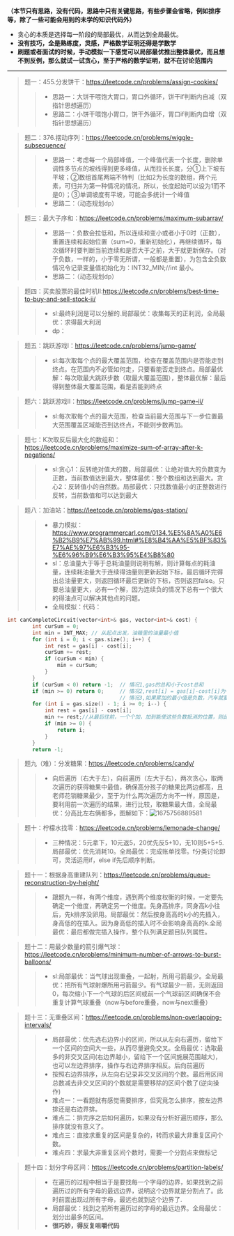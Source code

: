**（本节只有思路，没有代码，思路中只有关键思路，有些步骤会省略，例如排序等，除了一些可能会用到的未学的知识代码外）**
* 贪心的本质是选择每一阶段的局部最优，从而达到全局最优。
* **没有技巧，全是熟练度，灵感，严格数学证明还得是学数学**
* **刷题或者面试的时候，手动模拟一下感觉可以局部最优推出整体最优，而且想不到反例，那么就试一试贪心，至于严格的数学证明，就不在讨论范围内**
---
> 题一：455.分发饼干：https://leetcode.cn/problems/assign-cookies/
>>* 思路一：大饼干喂饱大胃口，胃口外循环，饼干if判断内自减（双指针思想遍历）
>>* 思路二：小饼干喂饱小胃口，饼干外循环，胃口if判断内自增（双指针思想遍历）

> 题二：376.摆动序列：https://leetcode.cn/problems/wiggle-subsequence/
>>* 思路一：考虑每一个局部峰值，一个峰值代表一个长度，删除单调性多节点的坡线得到更多峰值，从而拉长长度，分①上下坡有平坡；②数组首尾两端不特判（比如2为长度的数组，两个元素，可归并为第一种情况的情况，所以，长度起始可以设为1而不是0）；③单调坡度有平坡，可能会多统计一个峰值
>>* 思路二：（动态规划dp）

> 题三：最大子序和：https://leetcode.cn/problems/maximum-subarray/
>>* 思路一：负数会拉低和，所以连续和变小或者小于0时（正数），重置连续和起始位置（sum=0，重新初始化），再继续循环，每次循环时要判断当前连续和是否大于之前，大于就更新保存。（对于负数，一样的，小于零无所谓，一般都是重置），为包含全负数情况令记录变量值初始化为：INT32_MIN;//int 最小。
>>* 思路二：（动态规划dp）

>题四：买卖股票的最佳时机II:https://leetcode.cn/problems/best-time-to-buy-and-sell-stock-ii/
>>* sl:最终利润是可以分解的.局部最优：收集每天的正利润，全局最优：求得最大利润
>>* dp：

>题五：跳跃游戏I：https://leetcode.cn/problems/jump-game/
>>* sl:每次取每个点的最大覆盖范围，检查在覆盖范围内是否能走到终点。在范围内不必管如何走，只要看能否走到终点。局部最优解：每次取最大跳跃步数（取最大覆盖范围），整体最优解：最后得到整体最大覆盖范围，看是否能到终点

>题六：跳跃游戏II：https://leetcode.cn/problems/jump-game-ii/
>>* sl:每次取每个点的最大范围，检查当前最大范围与下一步位置最大范围覆盖区域能否到达终点，不能则步数再加。

>题七：K次取反后最大化的数组和：https://leetcode.cn/problems/maximize-sum-of-array-after-k-negations/
>>* sl:贪心1：反转绝对值大的数，局部最优：让绝对值大的负数变为正数，当前数值达到最大，整体最优：整个数组和达到最大。贪心2：反转值小的自然数。局部最优：只找数值最小的正整数进行反转，当前数值和可以达到最大

>题八：加油站：https://leetcode.cn/problems/gas-station/
>>* 暴力模拟：https://www.programmercarl.com/0134.%E5%8A%A0%E6%B2%B9%E7%AB%99.html#%E8%B4%AA%E5%BF%83%E7%AE%97%E6%B3%95-%E6%96%B9%E6%B3%95%E4%B8%80
>>* sl：总油量大于等于总耗油量则说明有解，则计算每点的耗油量，连续耗油量大于连续得油量则更新起始下标，最后循环完得出总油量更大，则返回循环最后更新的下标，否则返回false。只要总油量更大，必有一个解，因为连续负的情况下总有一个很大的得油点可以解决其他点的问题。
>>* 全局模拟：代码：
```c++
int canCompleteCircuit(vector<int>& gas, vector<int>& cost) {
        int curSum = 0;
        int min = INT_MAX; // 从起点出发，油箱里的油量最小值
        for (int i = 0; i < gas.size(); i++) {
            int rest = gas[i] - cost[i];
            curSum += rest;
            if (curSum < min) {
                min = curSum;
            }
        }
        if (curSum < 0) return -1;  // 情况1,gas的总和小于cost总和
        if (min >= 0) return 0;     // 情况2,rest[i] = gas[i]-cost[i]为一天剩下的油，i从0开始计算累加到最后一站，如果累加没有出现负数，说明从0出发，油就没有断过，那么0就是起点
                                    // 情况3,如果累加的最小值是负数，汽车就要从非0节点出发，从后向前，看哪个节点能这个负数填平，能把这个负数填平的节点就是出发节点
        for (int i = gas.size() - 1; i >= 0; i--) {
            int rest = gas[i] - cost[i];
            min += rest;//从最后往前，一个个加，加到能使这些负数抵消的位置，则此为起点，足以抵消之后的连续负数.
            if (min >= 0) {
                return i;
            }
        }
        return -1;
```

>题九（难）：分发糖果：https://leetcode.cn/problems/candy/
>>* 向后遍历（右大于左），向前遍历（左大于右），两次贪心，取两次遍历的获得糖果中最值，确保高分孩子的糖果比两边都高，且老师花销糖果最少，至于为什么两次遍历方向不一样，原因是，要利用前一次遍历的结果，进行比较，取糖果最大值，全局最优：分高比左右俩都多，图解如下：![1675756889581](https://user-images.githubusercontent.com/121871885/217186280-527a1f48-60a4-4838-b018-0d45390c3804.jpg)

>题十：柠檬水找零：https://leetcode.cn/problems/lemonade-change/
>>* 三种情况：5元拿下，10元返5，20优先反5+10，无10则5+5+5.局部最优：优先消耗10。全局最优：完成账单找零。f分类讨论即可，灵活运用if，else if先后顺序判断。

>题十一：根据身高重建队列：https://leetcode.cn/problems/queue-reconstruction-by-height/
>>* 跟题九一样，有两个维度，遇到两个维度权衡的时候，一定要先确定一个维度，再确定另一个维度。先身高排序，同身高k小往后，先k排序没卵用。局部最优：然后按身高高的k小的先插入，身高低的在插入。因为身高低的插入时不会影响身高高的k.全局最优：最后都做完插入操作，整个队列满足题目队列属性。

>题十二：用最少数量的箭引爆气球：https://leetcode.cn/problems/minimum-number-of-arrows-to-burst-balloons/
>>* sl:局部最优：当气球出现重叠，一起射，所用弓箭最少。全局最优：把所有气球射爆所用弓箭最少。有气球最少一箭，无则返回0，每次缩小下一个气球的后区间或前一个气球前区间确保不会重复计算气球重叠（now与before重叠，now与next重叠）

>题十三：无重叠区间：https://leetcode.cn/problems/non-overlapping-intervals/
>>* 局部最优：优先选右边界小的区间，所以从左向右遍历，留给下一个区间的空间大一些，从而尽量避免交叉。全局最优：选取最多的非交叉区间(右边界越小，留给下一个区间施展范围越大)，也可以左边界排序，操作与右边界排序相反。后向前遍历
>>* 按照右边界排序，从左向右记录非交叉区间的个数。最后用区间总数减去非交叉区间的个数就是需要移除的区间个数了(逆向操作)
>>* 难点一：一看题就有感觉需要排序，但究竟怎么排序，按左边界排还是右边界排。
>>* 难点二：排完序之后如何遍历，如果没有分析好遍历顺序，那么排序就没有意义了。
>>* 难点三：直接求重复的区间是复杂的，转而求最大非重复区间个数。
>>* 难点四：求最大非重复区间个数时，需要一个分割点来做标记

>题十四：划分字母区间：https://leetcode.cn/problems/partition-labels/
>>* 在遍历的过程中相当于是要找每一个字母的边界，如果找到之前遍历过的所有字母的最远边界，说明这个边界就是分割点了。此时前面出现过所有字母，最远也就到这个边界了.
>>* 局部最优：找到之前所有遍历过的字母的最远边界。全局最优：划分出最多的区间。
>>* **很巧妙，得反复咀嚼代码**
